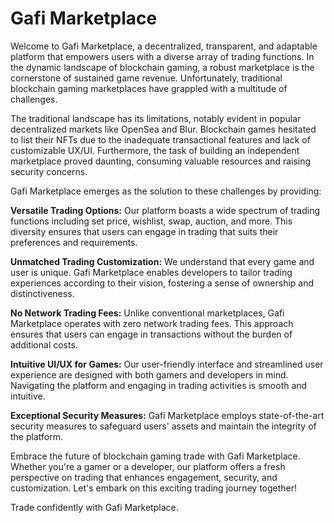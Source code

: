 # Gafi Marketplace

Welcome to Gafi Marketplace, a decentralized, transparent, and adaptable platform that empowers users with a diverse array of trading functions. In the dynamic landscape of blockchain gaming, a robust marketplace is the cornerstone of sustained game revenue. Unfortunately, traditional blockchain gaming marketplaces have grappled with a multitude of challenges.

The traditional landscape has its limitations, notably evident in popular decentralized markets like OpenSea and Blur. Blockchain games hesitated to list their NFTs due to the inadequate transactional features and lack of customizable UX/UI. Furthermore, the task of building an independent marketplace proved daunting, consuming valuable resources and raising security concerns.

Gafi Marketplace emerges as the solution to these challenges by providing:

**Versatile Trading Options:** Our platform boasts a wide spectrum of trading functions including set price, wishlist, swap, auction, and more. This diversity ensures that users can engage in trading that suits their preferences and requirements.

**Unmatched Trading Customization:** We understand that every game and user is unique. Gafi Marketplace enables developers to tailor trading experiences according to their vision, fostering a sense of ownership and distinctiveness.

**No Network Trading Fees:** Unlike conventional marketplaces, Gafi Marketplace operates with zero network trading fees. This approach ensures that users can engage in transactions without the burden of additional costs.

**Intuitive UI/UX for Games:** Our user-friendly interface and streamlined user experience are designed with both gamers and developers in mind. Navigating the platform and engaging in trading activities is smooth and intuitive.

**Exceptional Security Measures:** Gafi Marketplace employs state-of-the-art security measures to safeguard users' assets and maintain the integrity of the platform.

Embrace the future of blockchain gaming trade with Gafi Marketplace. Whether you're a gamer or a developer, our platform offers a fresh perspective on trading that enhances engagement, security, and customization. Let's embark on this exciting trading journey together!

Trade confidently with Gafi Marketplace.
